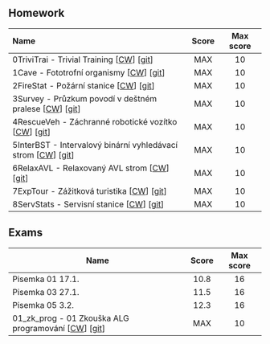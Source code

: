 ## Homework

| Name​                                                                                                                                                                                                                                    | Score | Max score |
| :--------------------------------------------------------------------------------------------------------------------------------------------------------------------------------------------------------------------------------------- | :---: | :-------: |
| 0TriviTrai - Trivial Training [[CW](https://cw.felk.cvut.cz/brute/data/ae/release/2021z_b4b33alg/alg_cz_2021z/evaluation/input.php?task=trivialtraining "Assignment instruction")] [[git](hw/hw0%20\[Introduction\]/)]                   |  MAX  |    10     |
| 1Cave - Fototrofní organismy [[CW](https://cw.felk.cvut.cz/brute/data/ae/release/2022z_b4b33alg/alg2022_ok/evaluation/input.php?task=cave "Assignment instruction")] [[git](hw/hw1%20\[Asymptotic%20complexity\]/)]                      |  MAX  |    10     |
| 2FireStat - Požární stanice [[CW](https://cw.felk.cvut.cz/brute/data/ae/release/2022z_b4b33alg/alg2022_ok/evaluation/input.php?task=firestations "Assignment instruction")] [[git](hw/hw2%20\[Recursion%20\&%20Backtrack\]/)]            |  MAX  |    10     |
| 3Survey - Průzkum povodí v deštném pralese [[CW](https://cw.felk.cvut.cz/brute/data/ae/release/2022z_b4b33alg/alg2022_ok/evaluation/input.php?task=florist "Assignment instruction")] [[git](hw/hw3%20\[Tree%20search\])]                |  MAX  |    10     |
| 4RescueVeh - Záchranné robotické vozítko [[CW](https://cw.felk.cvut.cz/brute/data/ae/release/2022z_b4b33alg/alg2022_ok/evaluation/input.php?task=rescuerobot "Assignment instruction")] [[git](hw/hw4%20\[Graph%20search%20\-%20BFS\]/)] |  MAX  |    10     |
| 5InterBST - Intervalový binární vyhledávací strom [[CW](https://cw.felk.cvut.cz/brute/data/ae/release/2022z_b4b33alg/alg2022_ok/evaluation/input.php?task=intBST "Assignment instruction")] [[git](hw/hw5%20\[BST%20realization\]/)]     |  MAX  |    10     |
| 6RelaxAVL - Relaxovaný AVL strom [[CW](https://cw.felk.cvut.cz/brute/data/ae/release/2022z_b4b33alg/alg2022_ok/evaluation/input.php?task=relaxedAVL "Assignment instruction")] [[git](hw/hw6%20\[AVL%20realization\]/)]                  |  MAX  |    10     |
| 7ExpTour - Zážitková turistika [[CW](https://cw.felk.cvut.cz/brute/data/ae/release/2022z_b4b33alg/alg2022_ok/evaluation/input.php?task=track "Assignment instruction")] [[git](hw/hw7%20\[DP\,%20Topological%20sort\]/)]                 |  MAX  |    10     |
| 8ServStats - Servisní stanice [[CW](https://cw.felk.cvut.cz/brute/data/ae/release/2022z_b4b33alg/alg2022_ok/evaluation/input.php?task=iberian "Assignment instruction")] [[git](hw/hw8%20\[DP\]/)]                                       |  MAX  |    10     |

## Exams
| Name​                                                                                                                                                                                                           | Score | Max score |
| --------------------------------------------------------------------------------------------------------------------------------------------------------------------------------------------------------------- | :---: | :-------: |
| Pisemka 01 17.1.                                                                                                                                                                                                | 10.8  |    16     |
| Pisemka 03 27.1.                                                                                                                                                                                                | 11.5  |    16     |
| Pisemka 05 3.2.                                                                                                                                                                                                 | 12.3  |    16     |
| 01_zk_prog - 01 Zkouška ALG programování [[CW](https://cw.felk.cvut.cz/brute/data/ae/release/2022z_b4b33alg/alg2022_exam/evaluation/input.php?task=railways "Assignment instruction")] [[git](zk/programming/)] |  MAX  |    10     |
